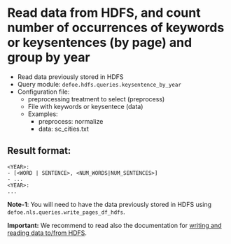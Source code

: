 # Read data from HDFS, and count number of occurrences of keywords or keysentences (by page) and group by year

* Read data previously stored in HDFS  
* Query module: `defoe.hdfs.queries.keysentence_by_year`
* Configuration file:
  - preprocessing treatment to select (preprocess)
  - File with keywords or keysentece (data)
  - Examples:
     - preprocess: normalize
     - data: sc_cities.txt

Result format:
----------------------------------------------------------

```
<YEAR>:
- [<WORD | SENTENCE>, <NUM_WORDS|NUM_SENTENCES>]
- ...
<YEAR>:
...
```

**Note-1**: You will need to have the data previously stored in HDFS using `defoe.nls.queries.write_pages_df_hdfs`.

**Important:** We recommend to read also the documentation for [writing and reading data to/from HDFS](../nls_demo_examples/nls_demo_individual_queries.md#writing-and-reading-data-fromto-hdfs).
